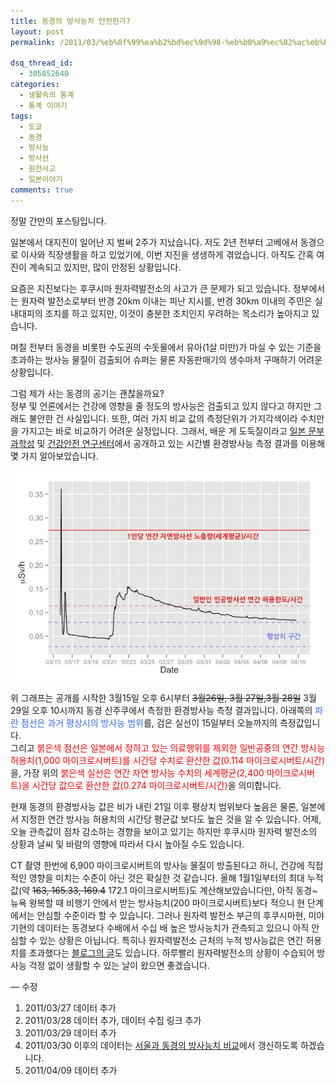 ```yaml
---
title: 동경의 방사능치 안전한가?
layout: post
permalink: /2011/03/%eb%8f%99%ea%b2%bd%ec%9d%98-%eb%b0%a9%ec%82%ac%eb%8a%a5%ec%b9%98-%ec%95%88%ec%a0%84%ed%95%9c%ea%b0%80/

dsq_thread_id:
  - 305852640
categories:
  - 생활속의 통계
  - 통계 이야기
tags:
  - 도쿄
  - 동경
  - 방사능
  - 방사선
  - 원전사고
  - 일본이야기
comments: true
---
```

정말 간만의 포스팅입니다.

일본에서 대지진이 일어난 지 벌써 2주가 지났습니다. 저도 2년 전부터 고베에서 동경으로 이사와 직장생활을 하고 있었기에, 이번 지진을 생생하게 겪었습니다. 아직도 간혹 여진이 계속되고 있지만, 많이 안정된 상황입니다.

요즘은 지진보다는 후쿠시마 원자력발전소의 사고가 큰 문제가 되고 있습니다. 정부에서는 원자력 발전소로부터 반경 20km 이내는 피난 지시를, 반경 30km 이내의 주민은 실내대피의 조치를 하고 있지만, 이것이 충분한 조치인지 우려하는 목소리가 높아지고 있습니다.  
  
며칠 전부터 동경을 비롯한 수도권의 수돗물에서 유아(1살 미만)가 마실 수 있는 기준을 초과하는 방사능 물질이 검출되어 슈퍼는 물론 자동판매기의 생수마저 구매하기 어려운 상황입니다.

그럼 제가 사는 동경의 공기는 괜찮을까요?  
정부 및 언론에서는 건강에 영향을 줄 정도의 방사능은 검출되고 있지 않다고 하지만 그래도 불안한 건 사실입니다. 또한, 여러 가지 비교 값의 측정단위가 가지각색이라 수치만을 가지고는 바로 비교하기 어려운 실정입니다. 그래서, 배운 게 도둑질이라고 <a href="http://www.mext.go.jp/english/radioactivity_level/detail/1304133.htm" target="_blank">일본 문부과학성</a> 및 <a href="http://ftp.jaist.ac.jp/pub/emergency/monitoring.tokyo-eiken.go.jp/report/report_table.do.html" target="_blank">건강안전 연구센터</a>에서 공개하고 있는 시간별 환경방사능 측정 결과를 이용해 몇 가지 알아보았습니다.

![](/images/2011-03-26-fig1.jpg)

위 그래프는 공개를 시작한 3월15일 오후 6시부터 <del>3월26일, 3월 27일,3월 28일</del> 3월 29일 오후 10시까지 동경 신주쿠에서 측정한 환경방사능 측정 결과입니다. 아래쪽의 <span style="color: #3366ff;">파란 점선은 과거 평상시의 방사능 범위</span>를, 검은 실선이 15일부터 오늘까지의 측정값입니다.  
그리고 <span style="color: #ff0000;">붉은색 점선은 일본에서 정하고 있는 의료행위를 제외한 일반공중의 연간 방사능 허용치(1,000 마이크로시버트)를 시간당 수치로 환산한 값(0.114 마이크로시버트/시간)</span>을, 가장 위의 <span style="color: #ff0000;">붉은색 실선은 연간 자연 방사능 수치의 세계평균(2,400 마이크로시버트)을 시간당 값으로 환산한 값(0.274 마이크로시버트/시간)</span>을 의미합니다.

현재 동경의 환경방사능 값은 비가 내린 21일 이후 평상치 범위보다 높음은 물론, 일본에서 지정한 연간 방사능 허용치의 시간당 평균값 보다도 높은 것을 알 수 있습니다. 어제, 오늘 관측값이 점차 감소하는 경향을 보이고 있기는 하지만 후쿠시마 원자력 발전소의 상황과 날씨 및 바람의 영향에 따라서 다시 높아질 수도 있습니다.

CT 촬영 한번에 6,900 마이크로시버트의 방사능 물질이 방출된다고 하니, 건강에 직접적인 영향을 미치는 수준이 아닌 것은 확실한 것 같습니다. 올해 1월1일부터의 최대 누적값(약 <del>163, 165.33, 169.4</del> 172.1 마이크로시버트)도 계산해보았습니다만, 아직 동경~뉴욕 왕복할 때 비행기 안에서 받는 방사능치(200 마이크로시버트)보다 적으니 현 단계에서는 안심할 수준이라 할 수 있습니다. 그러나 원자력 발전소 부근의 후쿠시마현, 미야기현의 데이터는 동경보다 수배에서 수십 배 높은 방사능치가 관측되고 있으니 아직 안심할 수 있는 상황은 아닙니다. 특히나 원자력발전소 근처의 누적 방사능값은 연간 허용치를 초과했다는 <a href="http://www.backsidesmack.com/2011/03/radiation-levels-at-fukushima/" target="_blank">블로그의 글</a>도 있습니다.  하루빨리 원자력발전소의 상황이 수습되어 방사능 걱정 없이 생활할 수 있는 날이 왔으면 좋겠습니다.

&#8212; 수정  
1) 2011/03/27 데이터 추가  
2) 2011/03/28 데이터 추가, 데이터 수집 링크 추가  
3) 2011/03/29 데이터 추가  
4) 2011/03/30 이후의 데이터는 [서울과 동경의 방사능치 비교][1]에서 갱신하도록 하겠습니다.  
5) 2011/04/09 데이터 추가

 [1]: http://wsyang.com/2011/03/서울과-동경의-방사선치-비교/